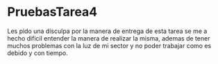 # PruebasTarea4

Les pido una disculpa por la manera de entrega de esta tarea se me a hecho dificil entender la manera de realizar la misma, ademas de tener muchos problemas con la luz de mi sector y no poder trabajar como es debido y con tiempo.
